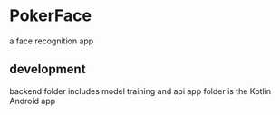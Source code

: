 # PokerFace
a face recognition app

## development
backend folder includes model training and api
app folder is the Kotlin Android app

